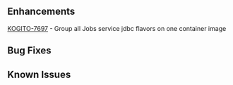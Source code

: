 <!-- Keep them in alphabetical order -->
## Enhancements
[KOGITO-7697](https://issues.redhat.com/browse/KOGITO-7697) - Group all Jobs service jdbc flavors on one container image

## Bug Fixes

## Known Issues

